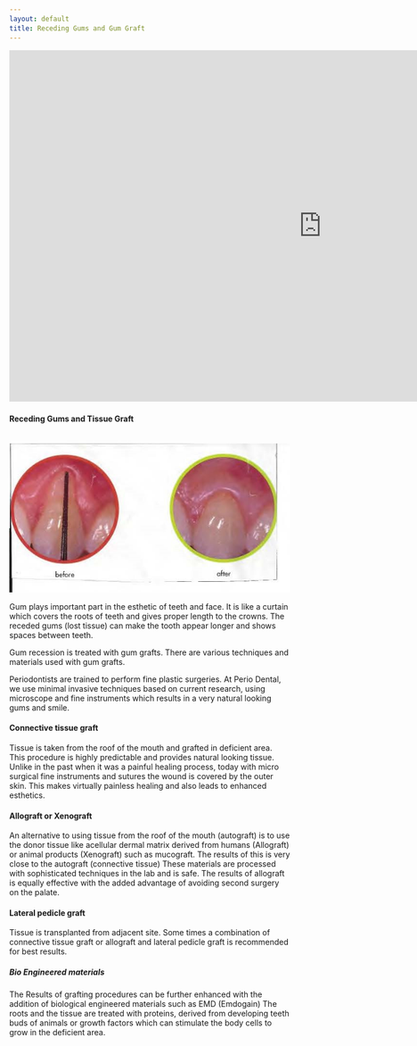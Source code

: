 ```yaml
---
layout: default
title: Receding Gums and Gum Graft
---
```



<p><iframe width="1120" height="630" src="https://www.youtube.com/embed/q2e2iCK2IHo" title="Treatments offered by Dr. Roy Periodontist" frameborder="0" allow="accelerometer; autoplay; clipboard-write; encrypted-media; gyroscope; picture-in-picture" allowfullscreen></iframe>
</p>

<h4>Receding Gums and Tissue Graft</h4>
<p>
<br />
<img alt="Receding gums before and after" src="/images/Receding-gums.jpg" />
</p>

<p>Gum plays important part in the esthetic of teeth and face. It is like a curtain which covers the roots of teeth and gives proper length to the crowns. The receded gums (lost tissue) can make the tooth appear longer and shows spaces between teeth.</p>
<p>Gum recession is treated with gum grafts. There are various techniques and materials used with gum grafts.</p>
<p>Periodontists are trained to perform fine plastic surgeries.  At Perio Dental, we use minimal invasive techniques based on current research, using microscope and fine instruments which results in a very natural looking gums and smile.</p>

<h4>Connective tissue graft</h4>
<p></p>

<p>Tissue is taken from the roof of the mouth and grafted in deficient area. This procedure is highly predictable and provides natural looking tissue. Unlike in the past when it was a painful healing process, today with micro surgical fine instruments and sutures the wound is covered by the outer skin. This makes virtually painless healing and also leads to enhanced esthetics.
</p>

<h4>Allograft or Xenograft</h4>

<p>An alternative to using tissue from the roof of the mouth (autograft) is to use the donor tissue like acellular dermal matrix derived from humans (Allograft) or animal products (Xenograft) such as mucograft. The results of this is very close to the autograft (connective tissue)
These materials are processed with sophisticated techniques in the lab and is safe. The results of allograft is equally effective with the added advantage of avoiding second surgery on the palate.
</p>

<h4>Lateral pedicle graft</h4>
<p></p>

<p>Tissue is transplanted from adjacent site. Some times a combination of connective tissue graft or allograft and lateral pedicle graft is recommended for best results.
</p>

<h5>Bio Engineered materials</h5>
<p>The Results of grafting procedures can be further enhanced with the addition of biological engineered materials such as EMD (Emdogain) The roots and the tissue are treated with proteins, derived from developing teeth buds of animals or growth factors which can stimulate the body cells to grow in the deficient area.
</p>




